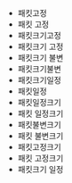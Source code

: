 - 패킷고정
- 패킷 고정
- 패킷크기고정
- 패킷크기 고정
- 패킷크기 불변
- 패킷크기불변
- 패킷크기일정
- 패킷일정
- 패킷일정크기
- 패킷 일정크기
- 패킷불변크기
- 패킷 불변크기
- 패킷고정크기
- 패킷 고정크기
- 패킷크기 일정